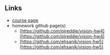 ## Links
- [course page](https://pjreddie.com/courses/computer-vision/)
- homework github page(s)
  - [https://github.com/pjreddie/vision-hw4](https://github.com/pjreddie/vision-hw4)
  - [https://github.com/ehsanik/vision-hw5](https://github.com/ehsanik/vision-hw5)




